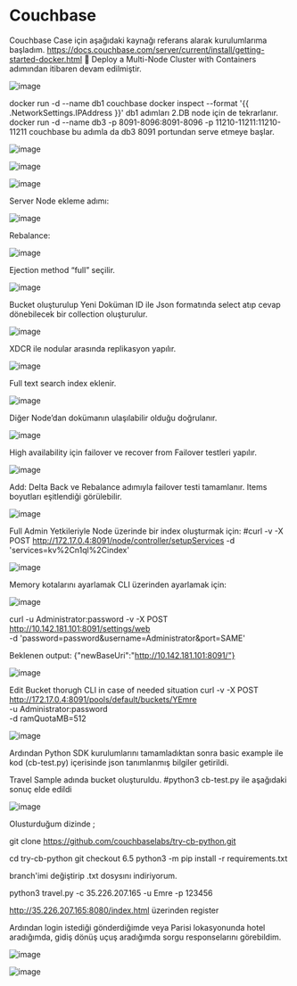 # Couchbase


Couchbase Case için aşağıdaki kaynağı referans alarak kurulumlarıma başladım.
https://docs.couchbase.com/server/current/install/getting-started-docker.html
	Deploy a Multi-Node Cluster with Containers adımından itibaren devam edilmiştir.


![image](https://user-images.githubusercontent.com/53182424/116316390-8ad67c00-a7ba-11eb-973b-8c7bec213f32.png)

docker run -d --name db1 couchbase
docker inspect --format '{{ .NetworkSettings.IPAddress }}' db1
adımları 2.DB node için de tekrarlanır.
docker run -d --name db3 -p 8091-8096:8091-8096 -p 11210-11211:11210-11211 couchbase
bu adımla da db3 8091 portundan serve etmeye başlar.


![image](https://user-images.githubusercontent.com/53182424/116316422-945fe400-a7ba-11eb-9ee0-68b7e589bb98.png)

![image](https://user-images.githubusercontent.com/53182424/116316428-97f36b00-a7ba-11eb-9320-0099b5df118c.png)

![image](https://user-images.githubusercontent.com/53182424/116316453-a3469680-a7ba-11eb-9a3c-9878aac75893.png)

Server Node ekleme adımı:

![image](https://user-images.githubusercontent.com/53182424/116316468-a9d50e00-a7ba-11eb-9e9e-aabaaf2d551c.png)

Rebalance:

![image](https://user-images.githubusercontent.com/53182424/116316484-b194b280-a7ba-11eb-81d0-f2374d4272ed.png)

Ejection method “full” seçilir.

![image](https://user-images.githubusercontent.com/53182424/116316502-b8bbc080-a7ba-11eb-8d3c-288dfb5647b7.png)

Bucket oluşturulup Yeni Doküman ID ile Json formatında select atıp cevap dönebilecek bir collection oluşturulur.

![image](https://user-images.githubusercontent.com/53182424/116316529-c2452880-a7ba-11eb-902a-f7d6545b5ea5.png)

XDCR ile nodular arasında replikasyon yapılır.

![image](https://user-images.githubusercontent.com/53182424/116316555-cbce9080-a7ba-11eb-9d67-93ae6ddeed99.png)

Full text search index eklenir. 

![image](https://user-images.githubusercontent.com/53182424/116316590-d9841600-a7ba-11eb-9667-fc784d30c022.png)

Diğer Node’dan dokümanın ulaşılabilir olduğu doğrulanır.

![image](https://user-images.githubusercontent.com/53182424/116316609-e1dc5100-a7ba-11eb-9c9b-04f6dbe53a22.png)

High availability için failover ve recover from Failover testleri yapılır.

![image](https://user-images.githubusercontent.com/53182424/116316643-ec96e600-a7ba-11eb-8098-45814975f7e2.png)

Add: Delta Back ve Rebalance adımıyla failover testi tamamlanır.
Items boyutları eşitlendiği görülebilir.

![image](https://user-images.githubusercontent.com/53182424/116316685-f7ea1180-a7ba-11eb-9b3a-a9477561731c.png)


Full Admin Yetkileriyle Node üzerinde bir index oluşturmak için:
#curl  -v -X POST http://172.17.0.4:8091/node/controller/setupServices -d 'services=kv%2Cn1ql%2Cindex'

![image](https://user-images.githubusercontent.com/53182424/116316710-02a4a680-a7bb-11eb-880f-bb6759b5ed6c.png)

Memory kotalarını ayarlamak  CLI üzerinden ayarlamak için:

![image](https://user-images.githubusercontent.com/53182424/116316731-0afce180-a7bb-11eb-891f-badefad02cec.png)

curl  -u Administrator:password -v -X POST \
http://10.142.181.101:8091/settings/web \
-d 'password=password&username=Administrator&port=SAME'


 Beklenen output:
{"newBaseUri":"http://10.142.181.101:8091/"}

![image](https://user-images.githubusercontent.com/53182424/116316765-1819d080-a7bb-11eb-99fb-6d0e0b76de21.png)


Edit Bucket thorugh CLI in case of needed situation
curl -v -X POST http://172.17.0.4:8091/pools/default/buckets/YEmre \
-u Administrator:password \
-d ramQuotaMB=512

![image](https://user-images.githubusercontent.com/53182424/116316831-2f58be00-a7bb-11eb-9724-f0aa2a459d74.png)


Ardından Python SDK kurulumlarını tamamladıktan sonra basic example ile kod (cb-test.py) içerisinde json tanımlanmış bilgiler getirildi.

Travel Sample adında bucket oluşturuldu.
 #python3 cb-test.py ile aşağıdaki sonuç elde edildi
 
 ![image](https://user-images.githubusercontent.com/53182424/116420199-6fb14e00-a846-11eb-87c2-8cebdd81e09d.png)


Olusturduğum dizinde ;

git clone https://github.com/couchbaselabs/try-cb-python.git

cd try-cb-python
git checkout 6.5
python3 -m pip install -r requirements.txt

branch'imi değiştirip .txt dosysını indiriyorum.

python3 travel.py -c 35.226.207.165 -u Emre -p 123456

http://35.226.207.165:8080/index.html  üzerinden register

Ardından login istediği gönderdiğimde veya Parisi lokasyonunda hotel aradığımda, gidiş dönüş uçuş aradığımda sorgu responselarını görebildim.

![image](https://user-images.githubusercontent.com/53182424/116428188-5d86de00-a84d-11eb-93a2-eedbfc390fe6.png)

![image](https://user-images.githubusercontent.com/53182424/116428241-6a0b3680-a84d-11eb-94aa-1fea290863df.png)



